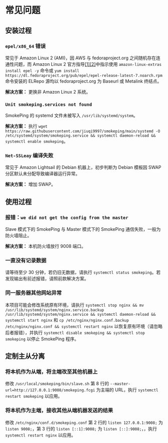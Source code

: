 # 常见问题
## 安装过程
### `epel/x86_64` 错误
常见于 Amazon Linux 2 (AMI)，因 AWS 与 fedoraproject.org 之间随机存在连通性问题，而 Amazon Linux 2 官方指导[\[1\]](https://aws.amazon.com/cn/premiumsupport/knowledge-center/ec2-enable-epel)[\[2\]](https://docs.aws.amazon.com/AWSEC2/latest/UserGuide/add-repositories.html)中指示使用 `amazon-linux-extras install epel -y` 命令或 `yum install https://dl.fedoraproject.org/pub/epel/epel-release-latest-7.noarch.rpm` 命令安装的 ELRepo 源均以 fedoraproject.org 为 Baseurl 或 Metalink 终结点。

**解决方案：** 更换非 Amazon Linux 2 系统。

### `Unit smokeping.services not found`
SmokePing 的 systemd 文件未被写入 `/usr/lib/systemd/system`。

**解决方案：** 执行 `wget https://raw.githubusercontent.com/jiuqi9997/smokeping/main/systemd -O /etc/systemd/system/smokeping.service && systemctl daemon-reload && systemctl enable smokeping`。

### `Net-SSLeay` 编译失败
常见于 Amazon Lightsail 的 Debian 机器上，初步判断为 Debian 模板因 SWAP 分区默认未分配导致编译器运行异常。

**解决方案：** 增加 SWAP。

## 使用过程
### 报错：`we did not get the config from the master`
Slave 模式下的 SmokePing 与 Master 模式下的 SmokePing 通信失败，一般为防火墙阻止。

**解决方案：** 本机防火墙放行 9008 端口。

### 一直没有记录数据
请等待至少 30 分钟，若仍旧无数据，请执行 `systemctl status smokeping`。若发现输出有前述报错，请照前款解决方案。

### 同一服务器其他网站异常
本项目可能会修改系统原有环境，请执行 `systemctl stop nginx && mv /usr/lib/systemd/system/nginx.service.backup /usr/lib/systemd/system/nginx.service && systemctl daemon-reload && systemctl start nginx` 和 `cp /etc/nginx/nginx.conf.backup /etc/nginx/nginx.conf && systemctl restart nginx` 以恢复原有环境（请忽略后者报错），并执行 `systemctl disable smokeping && systemctl stop smokeping` 以停止 SmokePing 程序。

## 定制主从分离
### 将本机作为从端，将主端改至其他机器上
修改 `/usr/local/smokeping/bin/slave.sh` 第 8 行的 `--master-url=http://127.0.0.1:9008/smokeping.fcgi` 为主端的 URL，执行 `systemctl restart smokeping` 以应用。

### 将本机作为主端，接收其他从端机器发送的结果
修改 `/etc/nginx/conf.d/smokeping.conf` 第 2 行的 `listen 127.0.0.1:9008;` 为 `listen 9008;`，第 3 行的 `listen [::1]:9008;` 为 `listen [::]:9008;`，，执行 `systemctl restart nginx` 以应用。
